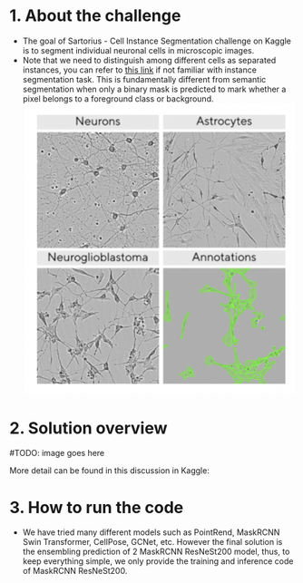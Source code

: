 # 1. About the challenge
- The goal of Sartorius - Cell Instance Segmentation challenge on Kaggle is to segment individual neuronal cells in microscopic images. 
- Note that we need to distinguish among different cells as separated instances, you can refer to [this link](https://serengetitech.com/tech/deep-learning-instance-segmentation/) if not familiar with instance segmentation task. This is fundamentally different from semantic segmentation when only a binary mask is predicted to mark whether a pixel belongs to a foreground class or background. 
![Challenge image](/materials/challenge_img.png "Image taken from the challenge homepage")


# 2. Solution overview

#TODO: image goes here

More detail can be found in this discussion in Kaggle:


# 3. How to run the code
- We have tried many different models such as PointRend, MaskRCNN Swin Transformer, CellPose, GCNet, etc. However the final solution is the ensembling prediction of 2 MaskRCNN ResNeSt200 model, thus, to keep everything simple, we only provide the training and inference code of MaskRCNN ResNeSt200.

